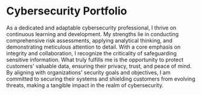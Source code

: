 # Cybersecurity Portfolio

As a dedicated and adaptable cybersecurity professional, I thrive on continuous learning and development. My strengths lie in conducting comprehensive risk assessments, applying analytical thinking, and demonstrating meticulous attention to detail. With a core emphasis on integrity and collaboration, I recognize the criticality of safeguarding sensitive information. What truly fulfills me is the opportunity to protect customers' valuable data, ensuring their privacy, trust, and peace of mind. By aligning with organizations' security goals and objectives, I am committed to securing their systems and shielding customers from evolving threats, making a tangible impact in the realm of cybersecurity.
